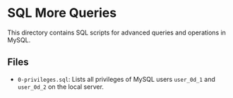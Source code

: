 # SQL More Queries

This directory contains SQL scripts for advanced queries and operations in MySQL.

## Files

- `0-privileges.sql`: Lists all privileges of MySQL users `user_0d_1` and `user_0d_2` on the local server.

